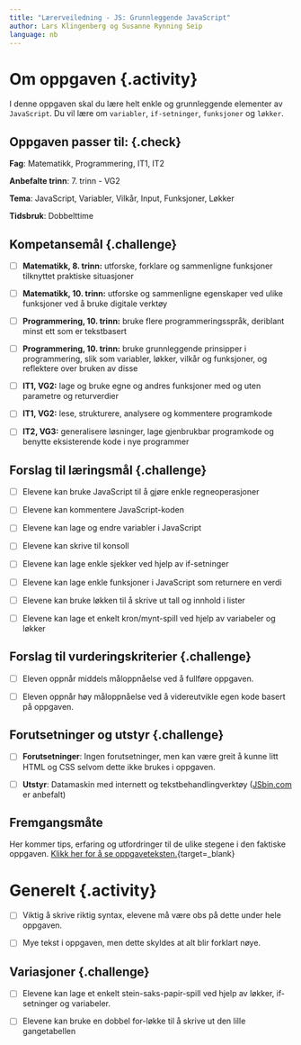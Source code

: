 ```yaml
---
title: "Lærerveiledning - JS: Grunnleggende JavaScript"
author: Lars Klingenberg og Susanne Rynning Seip
language: nb
---
```



# Om oppgaven {.activity}

I denne oppgaven skal du lære helt enkle og grunnleggende elementer av
`JavaScript`. Du vil lære om `variabler`, `if-setninger`, `funksjoner` og
`løkker`.

## Oppgaven passer til: {.check}

__Fag__: Matematikk, Programmering, IT1, IT2

__Anbefalte trinn__: 7. trinn - VG2

__Tema__: JavaScript, Variabler, Vilkår, Input, Funksjoner, Løkker

__Tidsbruk__: Dobbelttime

## Kompetansemål {.challenge}

- [ ] __Matematikk, 8. trinn:__ utforske, forklare og sammenligne funksjoner tilknyttet praktiske situasjoner

- [ ] __Matematikk, 10. trinn:__ utforske og sammenligne egenskaper ved ulike funksjoner ved å bruke digitale verktøy

- [ ] __Programmering, 10. trinn:__ bruke flere programmeringsspråk, deriblant minst ett som er tekstbasert

- [ ] __Programmering, 10. trinn:__ bruke grunnleggende prinsipper i programmering, slik som variabler, løkker, vilkår og funksjoner, og reflektere over bruken av disse

- [ ] __IT1, VG2:__ lage og bruke egne og andres funksjoner med og uten parametre og returverdier

- [ ] __IT1, VG2:__ lese, strukturere, analysere og kommentere programkode

- [ ] __IT2, VG3:__ generalisere løsninger, lage gjenbrukbar programkode og benytte eksisterende kode i nye programmer

## Forslag til læringsmål {.challenge}

- [ ] Elevene kan bruke JavaScript til å gjøre enkle regneoperasjoner

- [ ] Elevene kan kommentere JavaScript-koden

- [ ] Elevene kan lage og endre variabler i JavaScript

- [ ] Elevene kan skrive til konsoll

- [ ] Elevene kan lage enkle sjekker ved hjelp av if-setninger

- [ ] Elevene kan lage enkle funksjoner i JavaScript som returnere en verdi

- [ ] Elevene kan bruke løkken til å skrive ut tall og innhold i lister

- [ ] Elevene kan lage et enkelt kron/mynt-spill ved hjelp av variabeler og
  løkker

## Forslag til vurderingskriterier {.challenge}

- [ ] Eleven oppnår middels måloppnåelse ved å fullføre oppgaven.

- [ ] Eleven oppnår høy måloppnåelse ved å videreutvikle egen kode basert på
  oppgaven.

## Forutsetninger og utstyr {.challenge}

- [ ] __Forutsetninger__: Ingen forutsetninger, men kan være greit å kunne litt
  HTML og CSS selvom dette ikke brukes i oppgaven.

- [ ] __Utstyr__: Datamaskin med internett og tekstbehandlingverktøy
  ([JSbin.com](https://jsbin.com/?js,console) er anbefalt)

## Fremgangsmåte

Her kommer tips, erfaring og utfordringer til de ulike stegene i den faktiske
oppgaven. [Klikk her for å se
oppgaveteksten.](../grunnleggende_js/grunnleggende_js.html){target=_blank}


# Generelt {.activity}

- [ ] Viktig å skrive riktig syntax, elevene må være obs på dette under hele
  oppgaven.

- [ ] Mye tekst i oppgaven, men dette skyldes at alt blir forklart nøye.

## Variasjoner {.challenge}

- [ ] Elevene kan lage et enkelt stein-saks-papir-spill ved hjelp av løkker,
  if-setninger og variabeler.

- [ ] Elevene kan bruke en dobbel for-løkke til å skrive ut den lille
  gangetabellen
